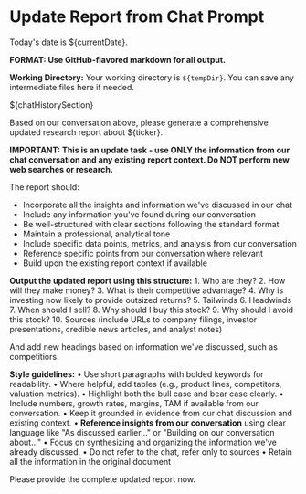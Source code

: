 # Update Report from Chat Prompt

Today's date is ${currentDate}.

**FORMAT: Use GitHub-flavored markdown for all output.**

**Working Directory:** Your working directory is `${tempDir}`. You can save any intermediate files here if needed.

${chatHistorySection}

Based on our conversation above, please generate a comprehensive updated research report about ${ticker}. 

**IMPORTANT: This is an update task - use ONLY the information from our chat conversation and any existing report context. Do NOT perform new web searches or research.**

The report should:
- Incorporate all the insights and information we've discussed in our chat
- Include any information you've found during our conversation  
- Be well-structured with clear sections following the standard format
- Maintain a professional, analytical tone
- Include specific data points, metrics, and analysis from our conversation
- Reference specific points from our conversation where relevant
- Build upon the existing report context if available

**Output the updated report using this structure:**
	1.	Who are they?
	2.	How will they make money?
	3.	What is their competitive advantage?
	4.	Why is investing now likely to provide outsized returns?
	5.	Tailwinds
	6.	Headwinds
	7.	When should I sell?
	8.	Why should I buy this stock?
	9.	Why should I avoid this stock?
	10.	Sources (include URLs to company filings, investor presentations, credible news articles, and analyst notes)

And add new headings based on information we've discussed, such as competitiors.

**Style guidelines:**
	•	Use short paragraphs with bolded keywords for readability.
	•	Where helpful, add tables (e.g., product lines, competitors, valuation metrics).
	•	Highlight both the bull case and bear case clearly.
	•	Include numbers, growth rates, margins, TAM if available from our conversation.
	•	Keep it grounded in evidence from our chat discussion and existing context.
	•	**Reference insights from our conversation** using clear language like "As discussed earlier..." or "Building on our conversation about..."
	•	Focus on synthesizing and organizing the information we've already discussed.
	•	Do not refer to the chat, refer only to sources
	•	Retain all the information in the original document

Please provide the complete updated report now.
